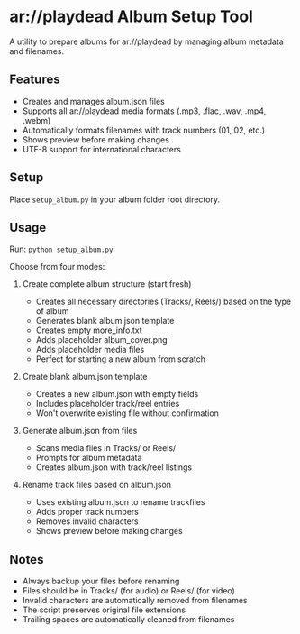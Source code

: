 # ar://playdead Album Setup Tool

A utility to prepare albums for ar://playdead by managing album metadata and filenames.

## Features
- Creates and manages album.json files
- Supports all ar://playdead media formats (.mp3, .flac, .wav, .mp4, .webm)
- Automatically formats filenames with track numbers (01, 02, etc.)
- Shows preview before making changes
- UTF-8 support for international characters

## Setup
Place `setup_album.py` in your album folder root directory.

## Usage
Run: `python setup_album.py`

Choose from four modes:

1. Create complete album structure (start fresh)
   - Creates all necessary directories (Tracks/, Reels/) based on the type of album
   - Generates blank album.json template
   - Creates empty more_info.txt
   - Adds placeholder album_cover.png
   - Adds placeholder media files
   - Perfect for starting a new album from scratch

2. Create blank album.json template
   - Creates a new album.json with empty fields
   - Includes placeholder track/reel entries
   - Won't overwrite existing file without confirmation

3. Generate album.json from files
   - Scans media files in Tracks/ or Reels/
   - Prompts for album metadata
   - Creates album.json with track/reel listings

4. Rename track files based on album.json
   - Uses existing album.json to rename trackfiles
   - Adds proper track numbers
   - Removes invalid characters
   - Shows preview before making changes

## Notes
- Always backup your files before renaming
- Files should be in Tracks/ (for audio) or Reels/ (for video)
- Invalid characters are automatically removed from filenames
- The script preserves original file extensions
- Trailing spaces are automatically cleaned from filenames
